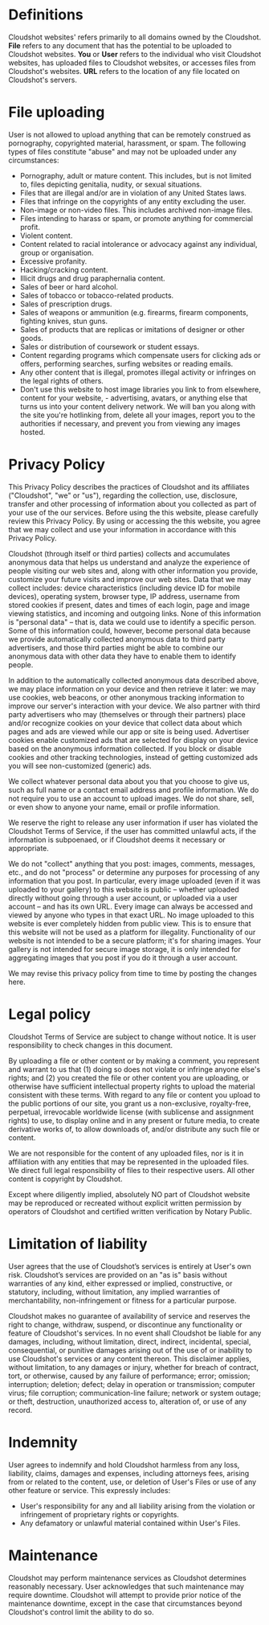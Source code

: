 # Definitions
Cloudshot websites' refers primarily to all domains owned by the Cloudshot.
**File** refers to any document that has the potential to be uploaded to Cloudshot websites.
**You** or **User** refers to the individual who visit Cloudshot websites, has uploaded files to Cloudshot websites, or accesses files from Cloudshot's websites.
**URL** refers to the location of any file located on Cloudshot's servers.

# File uploading
User is not allowed to upload anything that can be remotely construed as pornography, copyrighted material, harassment, or spam. The following types of files constitute "abuse" and may not be uploaded under any circumstances:

- Pornography, adult or mature content. This includes, but is not limited to, files depicting genitalia, nudity, or sexual situations.
- Files that are illegal and/or are in violation of any United States laws.
- Files that infringe on the copyrights of any entity excluding the user.
- Non-image or non-video files. This includes archived non-image files.
- Files intending to harass or spam, or promote anything for commercial profit.
- Violent content.
- Content related to racial intolerance or advocacy against any individual, group or organisation.
- Excessive profanity.
- Hacking/cracking content.
- Illicit drugs and drug paraphernalia content.
- Sales of beer or hard alcohol.
- Sales of tobacco or tobacco-related products.
- Sales of prescription drugs.
- Sales of weapons or ammunition (e.g. firearms, firearm components, fighting knives, stun guns.
- Sales of products that are replicas or imitations of designer or other goods.
- Sales or distribution of coursework or student essays.
- Content regarding programs which compensate users for clicking ads or offers, performing searches, surfing websites or reading emails.
- Any other content that is illegal, promotes illegal activity or infringes on the legal rights of others.
- Don't use this website to host image libraries you link to from elsewhere, content for your website, - advertising, avatars, or anything else that turns us into your content delivery network. We will ban you along with the site you're hotlinking from, delete all your images, report you to the authorities if necessary, and prevent you from viewing any images hosted.

# Privacy Policy
This Privacy Policy describes the practices of Cloudshot and its affiliates ("Cloudshot", "we" or "us"), regarding the collection, use, disclosure, transfer and other processing of information about you collected as part of your use of the our services. Before using the this website, please carefully review this Privacy Policy. By using or accessing the this website, you agree that we may collect and use your information in accordance with this Privacy Policy.

Cloudshot (through itself or third parties) collects and accumulates anonymous data that helps us understand and analyze the experience of people visiting our web sites and, along with other information you provide, customize your future visits and improve our web sites. Data that we may collect includes: device characteristics (including device ID for mobile devices), operating system, browser type, IP address, username from stored cookies if present, dates and times of each login, page and image viewing statistics, and incoming and outgoing links. None of this information is "personal data" – that is, data we could use to identify a specific person. Some of this information could, however, become personal data because we provide automatically collected anonymous data to third party advertisers, and those third parties might be able to combine our anonymous data with other data they have to enable them to identify people.

In addition to the automatically collected anonymous data described above, we may place information on your device and then retrieve it later: we may use cookies, web beacons, or other anonymous tracking information to improve our server's interaction with your device. We also partner with third party advertisers who may (themselves or through their partners) place and/or recognize cookies on your device that collect data about which pages and ads are viewed while our app or site is being used. Advertiser cookies enable customized ads that are selected for display on your device based on the anonymous information collected. If you block or disable cookies and other tracking technologies, instead of getting customized ads you will see non-customized (generic) ads.

We collect whatever personal data about you that you choose to give us, such as full name or a contact email address and profile information. We do not require you to use an account to upload images. We do not share, sell, or even show to anyone your name, email or profile information.

We reserve the right to release any user information if user has violated the Cloudshot Terms of Service, if the user has committed unlawful acts, if the information is subpoenaed, or if Cloudshot deems it necessary or appropriate.

We do not "collect" anything that you post: images, comments, messages, etc., and do not "process" or determine any purposes for processing of any information that you post. In particular, every image uploaded (even if it was uploaded to your gallery) to this website is public – whether uploaded directly without going through a user account, or uploaded via a user account – and has its own URL. Every image can always be accessed and viewed by anyone who types in that exact URL. No image uploaded to this website is ever completely hidden from public view. This is to ensure that this website will not be used as a platform for illegality. Functionality of our website is not intended to be a secure platform; it's for sharing images. Your gallery is not intended for secure image storage, it is only intended for aggregating images that you post if you do it through a user account.

We may revise this privacy policy from time to time by posting the changes here.

# Legal policy
Cloudshot Terms of Service are subject to change without notice. It is user responsibility to check changes in this document.

By uploading a file or other content or by making a comment, you represent and warrant to us that (1) doing so does not violate or infringe anyone else's rights; and (2) you created the file or other content you are uploading, or otherwise have sufficient intellectual property rights to upload the material consistent with these terms. With regard to any file or content you upload to the public portions of our site, you grant us a non-exclusive, royalty-free, perpetual, irrevocable worldwide license (with sublicense and assignment rights) to use, to display online and in any present or future media, to create derivative works of, to allow downloads of, and/or distribute any such file or content.

We are not responsible for the content of any uploaded files, nor is it in affiliation with any entities that may be represented in the uploaded files. We direct full legal responsibility of files to their respective users. All other content is copyright by Cloudshot.

Except where diligently implied, absolutely NO part of Cloudshot website may be reproduced or recreated without explicit written permission by operators of Cloudshot and certified written verification by Notary Public.

# Limitation of liability
User agrees that the use of Cloudshot’s services is entirely at User's own risk. Cloudshot’s services are provided on an "as is" basis without warranties of any kind, either expressed or implied, constructive, or statutory, including, without limitation, any implied warranties of merchantability, non-infringement or fitness for a particular purpose.

Cloudshot makes no guarantee of availability of service and reserves the right to change, withdraw, suspend, or discontinue any functionality or feature of Cloudshot's services. In no event shall Cloudshot be liable for any damages, including, without limitation, direct, indirect, incidental, special, consequential, or punitive damages arising out of the use of or inability to use Cloudshot's services or any content thereon. This disclaimer applies, without limitation, to any damages or injury, whether for breach of contract, tort, or otherwise, caused by any failure of performance; error; omission; interruption; deletion; defect; delay in operation or transmission; computer virus; file corruption; communication-line failure; network or system outage; or theft, destruction, unauthorized access to, alteration of, or use of any record.

# Indemnity
User agrees to indemnify and hold Cloudshot harmless from any loss, liability, claims, damages and expenses, including attorneys fees, arising from or related to the content, use, or deletion of User's Files or use of any other feature or service. This expressly includes:
- User's responsibility for any and all liability arising from the violation or infringement of proprietary rights or copyrights.
- Any defamatory or unlawful material contained within User's Files.

# Maintenance
Cloudshot may perform maintenance services as Cloudshot determines reasonably necessary. User acknowledges that such maintenance may require downtime. Cloudshot will attempt to provide prior notice of the maintenance downtime, except in the case that circumstances beyond Cloudshot's control limit the ability to do so.

